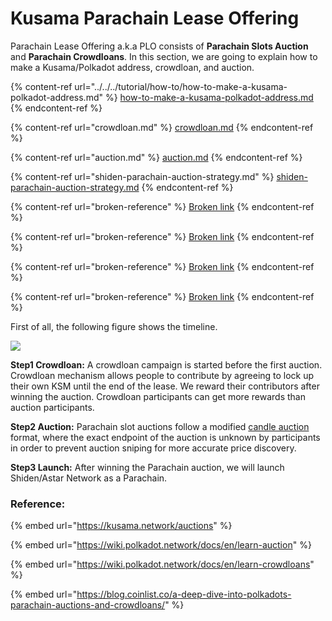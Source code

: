 # Kusama Parachain Lease Offering

Parachain Lease Offering a.k.a PLO consists of **Parachain Slots Auction** and **Parachain Crowdloans**. In this section, we are going to explain how to make a Kusama/Polkadot address, crowdloan, and auction.

{% content-ref url="../../../tutorial/how-to/how-to-make-a-kusama-polkadot-address.md" %}
[how-to-make-a-kusama-polkadot-address.md](../../../tutorial/how-to/how-to-make-a-kusama-polkadot-address.md)
{% endcontent-ref %}

{% content-ref url="crowdloan.md" %}
[crowdloan.md](crowdloan.md)
{% endcontent-ref %}

{% content-ref url="auction.md" %}
[auction.md](auction.md)
{% endcontent-ref %}

{% content-ref url="shiden-parachain-auction-strategy.md" %}
[shiden-parachain-auction-strategy.md](shiden-parachain-auction-strategy.md)
{% endcontent-ref %}

{% content-ref url="broken-reference" %}
[Broken link](broken-reference)
{% endcontent-ref %}

{% content-ref url="broken-reference" %}
[Broken link](broken-reference)
{% endcontent-ref %}

{% content-ref url="broken-reference" %}
[Broken link](broken-reference)
{% endcontent-ref %}

{% content-ref url="broken-reference" %}
[Broken link](broken-reference)
{% endcontent-ref %}

First of all, the following figure shows the timeline.

![](../../../.gitbook/assets/9f850028b62217a3d21d482ff3d65c94d0d036e9\_2\_1380x374.png)

**Step1 Crowdloan:** A crowdloan campaign is started before the first auction. Crowdloan mechanism allows people to contribute by agreeing to lock up their own KSM until the end of the lease. We reward their contributors after winning the auction. Crowdloan participants can get more rewards than auction participants.

**Step2 Auction:** Parachain slot auctions follow a modified [candle auction](https://wiki.polkadot.network/docs/en/learn-auction#mechanics-of-a-candle-auction) format, where the exact endpoint of the auction is unknown by participants in order to prevent auction sniping for more accurate price discovery.

**Step3 Launch:** After winning the Parachain auction, we will launch Shiden/Astar Network as a Parachain.

### **Reference**:&#x20;

{% embed url="https://kusama.network/auctions" %}

{% embed url="https://wiki.polkadot.network/docs/en/learn-auction" %}

{% embed url="https://wiki.polkadot.network/docs/en/learn-crowdloans" %}

{% embed url="https://blog.coinlist.co/a-deep-dive-into-polkadots-parachain-auctions-and-crowdloans/" %}


